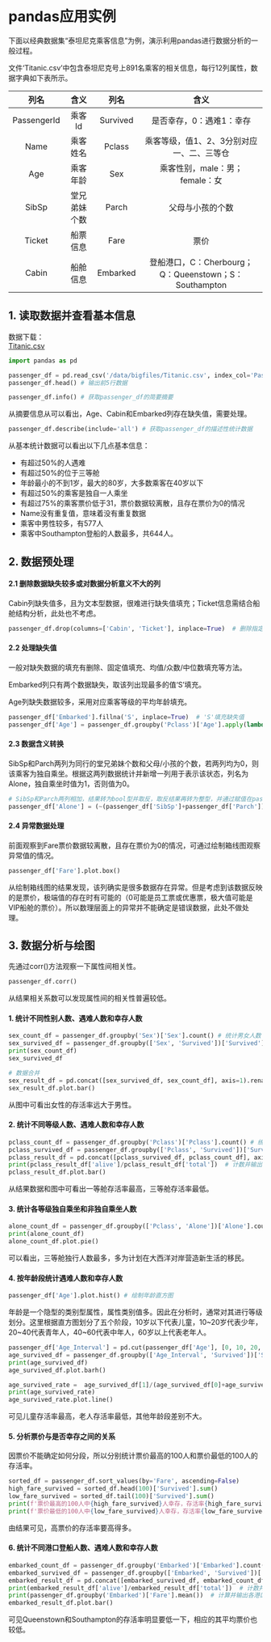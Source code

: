 # pandas应用实例

下面以经典数据集“泰坦尼克乘客信息”为例，演示利用pandas进行数据分析的一般过程。

文件‘Titanic.csv’中包含泰坦尼克号上891名乘客的相关信息，每行12列属性，数据字典如下表所示。

| 列名|含义| 列名|含义|
|:-----:|:-----:|:-----:|:-----:|
|PassengerId|乘客Id|	Survived|是否幸存，0：遇难1：幸存|	
|	Name|乘客姓名|Pclass|乘客等级，值1、2、3分别对应一、二、三等仓|	
|Age|乘客年龄|Sex|乘客性别，male：男；female：女|	
|SibSp|堂兄弟妹个数|	Parch|父母与小孩的个数|	
|Ticket|船票信息|	Fare|票价|	
|Cabin|船舱信息|	Embarked|登船港口，C：Cherbourg；Q：Queenstown；S：Southampton|



## 1. 读取数据并查看基本信息

数据下载：  
[Titanic.csv](./数据集/Titanic.csv)

```python
import pandas as pd

passenger_df = pd.read_csv('/data/bigfiles/Titanic.csv', index_col='PassengerId') # 读取文件数据，并将PassengerId列设置为行索引
passenger_df.head() # 输出前5行数据
```


```python
passenger_df.info() # 获取passenger_df的简要摘要
```

从摘要信息从可以看出，Age、Cabin和Embarked列存在缺失值，需要处理。


```python
passenger_df.describe(include='all') # 获取passenger_df的描述性统计数据
```

从基本统计数据可以看出以下几点基本信息：
* 有超过50%的人遇难
* 有超过50%的位于三等舱
* 年龄最小的不到1岁，最大的80岁，大多数乘客在40岁以下
* 有超过50%的乘客是独自一人乘坐
* 有超过75%的乘客票价低于31，票价数据较离散，且存在票价为0的情况
* Name没有重复值，意味着没有重复数据
* 乘客中男性较多，有577人
* 乘客中Southampton登船的人数最多，共644人。

## 2. 数据预处理

#### 2.1 删除数据缺失较多或对数据分析意义不大的列
Cabin列缺失值多，且为文本型数据，很难进行缺失值填充；Ticket信息需结合船舱结构分析，此处也不考虑。


```python
passenger_df.drop(columns=['Cabin', 'Ticket'], inplace=True)  # 删除指定列，原地操作
```

#### 2.2 处理缺失值 
一般对缺失数据的填充有删除、固定值填充、均值/众数/中位数填充等方法。

Embarked列只有两个数据缺失，取该列出现最多的值‘S’填充。

Age列缺失数据较多，采用对应乘客等级的平均年龄填充。


```python
passenger_df['Embarked'].fillna('S', inplace=True)  # 'S'填充缺失值
passenger_df['Age'] = passenger_df.groupby('Pclass')['Age'].apply(lambda x: x.fillna(x.mean())) # 用对应乘客等级的平均年龄填充缺失值
```

#### 2.3 数据含义转换

SibSp和Parch两列为同行的堂兄弟妹个数和父母/小孩的个数，若两列均为0，则该乘客为独自乘坐。根据这两列数据统计并新增一列用于表示该状态，列名为Alone，独自乘坐时值为1，否则值为0。


```python
# SibSp和Parch两列相加，结果转为bool型并取反，取反结果再转为整型，并通过赋值在passenger_df增加Alone列
passenger_df['Alone'] = (~(passenger_df['SibSp']+passenger_df['Parch']).astype(bool)).astype(int)
```

#### 2.4 异常数据处理

前面观察到Fare票价数据较离散，且存在票价为0的情况，可通过绘制箱线图观察异常值的情况。


```python
passenger_df['Fare'].plot.box()
```

从绘制箱线图的结果发现，该列确实是很多数据存在异常。但是考虑到该数据反映的是票价，极端值的存在时有可能的（0可能是员工票或优惠票，极大值可能是VIP船舱的票价）。所以数理层面上的异常并不能确定是错误数据，此处不做处理。

## 3. 数据分析与绘图

先通过corr()方法观察一下属性间相关性。


```python
passenger_df.corr()
```

从结果相关系数可以发现属性间的相关性普遍较低。

#### 1. 统计不同性别人数、遇难人数和幸存人数


```python
sex_count_df = passenger_df.groupby('Sex')['Sex'].count() # 统计男女人数
sex_survived_df = passenger_df.groupby(['Sex', 'Survived'])['Survived'].count().unstack()  # 统计男女遇难人数和幸存人数
print(sex_count_df)
sex_survived_df
```


```python
# 数据合并
sex_result_df = pd.concat([sex_survived_df, sex_count_df], axis=1).rename(mapper={0:'dead', 1:'alive', 'Sex':'total'}, axis=1) 
sex_result_df.plot.bar()
```

从图中可看出女性的存活率远大于男性。

#### 2. 统计不同等级人数、遇难人数和幸存人数


```python
pclass_count_df = passenger_df.groupby('Pclass')['Pclass'].count() # 统计各等级人数
pclass_survived_df = passenger_df.groupby(['Pclass', 'Survived'])['Survived'].count().unstack()  # 统计各等级遇难人数和幸存人数
pclass_result_df = pd.concat([pclass_survived_df, pclass_count_df], axis=1).rename(mapper={0:'dead', 1:'alive', 'Pclass':'total'}, axis=1) 
print(pclass_result_df['alive']/pclass_result_df['total'])  # 计数并输出各等级存活率
pclass_result_df.plot.bar()
```

从结果数据和图中可看出一等舱存活率最高，三等舱存活率最低。

#### 3. 统计各等级独自乘坐和非独自乘坐人数


```python
alone_count_df = passenger_df.groupby(['Pclass', 'Alone'])['Alone'].count() # 统计各等级人数
print(alone_count_df)
alone_count_df.plot.pie()
```

可以看出，三等舱独行人数最多，多为计划在大西洋对岸营造新生活的移民。

#### 4. 按年龄段统计遇难人数和幸存人数


```python
passenger_df['Age'].plot.hist() # 绘制年龄直方图
```

年龄是一个隐型的类别型属性，属性类别值多。因此在分析时，通常对其进行等级划分。这里根据直方图划分了五个阶段，10岁以下代表儿童，10\~20岁代表少年，20\~40代表青年人，40\~60代表中年人，60岁以上代表老年人。


```python
passenger_df['Age_Interval'] = pd.cut(passenger_df['Age'], [0, 10, 20, 40, 60, 100])  # 增加年龄段列
age_survived_df = passenger_df.groupby(['Age_Interval', 'Survived'])['Survived'].count().unstack()  # 统计各年龄段遇难人数和幸存人数
print(age_survived_df)
age_survived_df.plot.barh()
```


```python
age_survived_rate =  age_survived_df[1]/(age_survived_df[0]+age_survived_df[1])  #  计算各年龄段存活率
print(age_survived_rate)
age_survived_rate.plot.line()
```

可见儿童存活率最高，老人存活率最低，其他年龄段差别不大。

#### 5. 分析票价与是否幸存之间的关系

因票价不能确定如何分段，所以分别统计票价最高的100人和票价最低的100人的存活率。


```python
sorted_df = passenger_df.sort_values(by='Fare', ascending=False)
high_fare_survived = sorted_df.head(100)['Survived'].sum()
low_fare_survived = sorted_df.tail(100)['Survived'].sum()
print(f'票价最高的100人中{high_fare_survived}人幸存，存活率{high_fare_survived/100}')
print(f'票价最低的100人中{low_fare_survived}人幸存，存活率{low_fare_survived/100}')
```

由结果可见，高票价的存活率要高得多。

#### 6. 统计不同港口登船人数、遇难人数和幸存人数


```python
embarked_count_df = passenger_df.groupby('Embarked')['Embarked'].count() # 统计各港口人数
embarked_survived_df = passenger_df.groupby(['Embarked', 'Survived'])['Survived'].count().unstack()  # 统计各港口遇难人数和幸存人数
embarked_result_df = pd.concat([embarked_survived_df, embarked_count_df], axis=1).rename(mapper={0:'dead', 1:'alive', 'Embarked':'total'}, axis=1) 
print(embarked_result_df['alive']/embarked_result_df['total'])  # 计数并输出各港口存活率
print(passenger_df.groupby('Embarked')['Fare'].mean())  # 计算并输出各港口平均票价
embarked_result_df.plot.bar()
```

可见Queenstown和Southampton的存活率明显要低一下，相应的其平均票价也较低。
